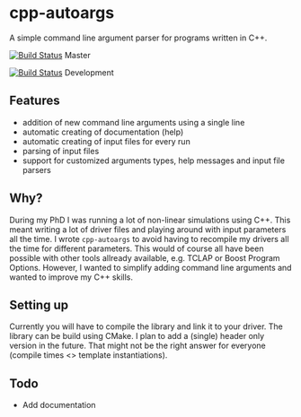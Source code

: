 # cpp-autoargs

A simple command line argument parser for programs written in C++.


[![Build Status](https://travis-ci.org/ToniBig/cpp-autoargs.svg?branch=master)](https://travis-ci.org/ToniBig/cpp-autoargs) Master

[![Build Status](https://travis-ci.org/ToniBig/cpp-autoargs.svg?branch=development)](https://travis-ci.org/ToniBig/cpp-autoargs) Development


## Features

+ addition of new command line arguments using a single line 
+ automatic creating of documentation (help)
+ automatic creating of input files for every run
+ parsing of input files
+ support for customized arguments types, help messages and input file parsers

## Why?

During my PhD I was running a lot of non-linear simulations using C++. This meant writing a lot of driver files and playing around with input parameters all the time. I wrote `cpp-autoargs` to avoid having to recompile my drivers all the time for different parameters. This would of course all have been possible with other tools allready available, e.g. TCLAP or Boost Program Options. However, I wanted to simplify adding command line arguments and wanted to improve my C++ skills.

## Setting up

Currently you will have to compile the library and link it to your driver. The library can be build using CMake. I plan to add a (single) header only version in the future. That might not be the right answer for everyone (compile times <> template instantiations).

## Todo

* Add documentation
